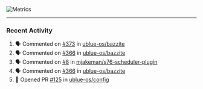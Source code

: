 ![Metrics](https://metrics.lecoq.io/KyleGospo?template=classic&base=header%2C%20activity%2C%20community%2C%20repositories%2C%20metadata&base.indepth=false&base.hireable=false&base.skip=false&config.timezone=America%2FLos_Angeles)

---
### Recent Activity
<!--START_SECTION:activity-->
1. 🗣 Commented on [#373](https://github.com/ublue-os/bazzite/issues/373#issuecomment-1736304347) in [ublue-os/bazzite](https://github.com/ublue-os/bazzite)
2. 🗣 Commented on [#366](https://github.com/ublue-os/bazzite/issues/366#issuecomment-1736301423) in [ublue-os/bazzite](https://github.com/ublue-os/bazzite)
3. 🗣 Commented on [#8](https://github.com/mjakeman/s76-scheduler-plugin/issues/8#issuecomment-1736265155) in [mjakeman/s76-scheduler-plugin](https://github.com/mjakeman/s76-scheduler-plugin)
4. 🗣 Commented on [#366](https://github.com/ublue-os/bazzite/issues/366#issuecomment-1736186054) in [ublue-os/bazzite](https://github.com/ublue-os/bazzite)
5. 💪 Opened PR [#125](https://github.com/ublue-os/config/pull/125) in [ublue-os/config](https://github.com/ublue-os/config)
<!--END_SECTION:activity-->
